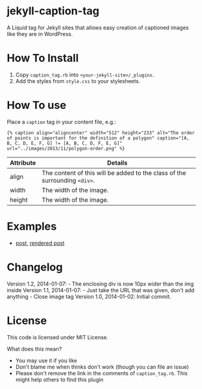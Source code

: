 jekyll-caption-tag
==================

A Liquid tag for Jekyll sites that allows easy creation of captioned
images like they are in WordPress.

How To Install
===============
1. Copy `caption_tag.rb` into `<your-jekyll-site>/_plugins`.
2. Add the styles from `style.css` to your stylesheets.

How To use
==========
Place a `caption` tag in your content file, e.g.:
```
{% caption align="aligncenter" width="512" height="233" alt="The order of points is important for the definition of a polygon" caption="[A, B, C, D, E, F, G] != [A, B, C, D, F, E, G]" url="../images/2013/11/polygon-order.png" %}
```

| Attribute     | Details                                                                    |
| ------------- |--------------------------------------------------------------------------- |
| align         | The content of this will be added to the class of the surrounding `<div>`. |
| width         | The width of the image.                                                    |
| height        | The width of the image.                                                    |

Examples
========
* [post](https://github.com/MartinThoma/MartinThoma.github.io/blob/source/_posts/2013-11-18-check-point-inside-polygon.md), [rendered post](http://martin-thoma.com/check-point-inside-polygon/)

Changelog
=========
Version 1.2, 2014-01-07:
    - The enclosing div is now 10px wider than the img inside
Version 1.1, 2014-01-07:
    - Just take the URL that was given, don't add anything
    - Close image tag
Version 1.0, 2014-01-02: Initial commit.

License
=======
This code is licensed under MIT License. 

What does this mean?

* You may use it if you like
* Don't blame me when thinks don't work (though you can file an issue)
* Please don't remove the link in the comments of `caption_tag.rb`.
  This might help others to find this plugin
